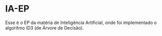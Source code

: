 # IA-EP
Esse é o EP da matéria de Inteligẽncia Artificial, onde foi implementado o algoritmo ID3 (de Árvore de Decisão).
